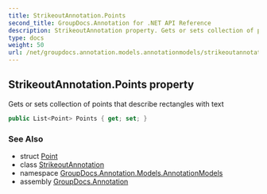 ```yaml
---
title: StrikeoutAnnotation.Points
second_title: GroupDocs.Annotation for .NET API Reference
description: StrikeoutAnnotation property. Gets or sets collection of points that describe rectangles with text
type: docs
weight: 50
url: /net/groupdocs.annotation.models.annotationmodels/strikeoutannotation/points/
---
```

## StrikeoutAnnotation.Points property

Gets or sets collection of points that describe rectangles with text

```csharp
public List<Point> Points { get; set; }
```

### See Also

* struct [Point](../../../groupdocs.annotation.models/point/)
* class [StrikeoutAnnotation](../)
* namespace [GroupDocs.Annotation.Models.AnnotationModels](../../strikeoutannotation/)
* assembly [GroupDocs.Annotation](../../../)


